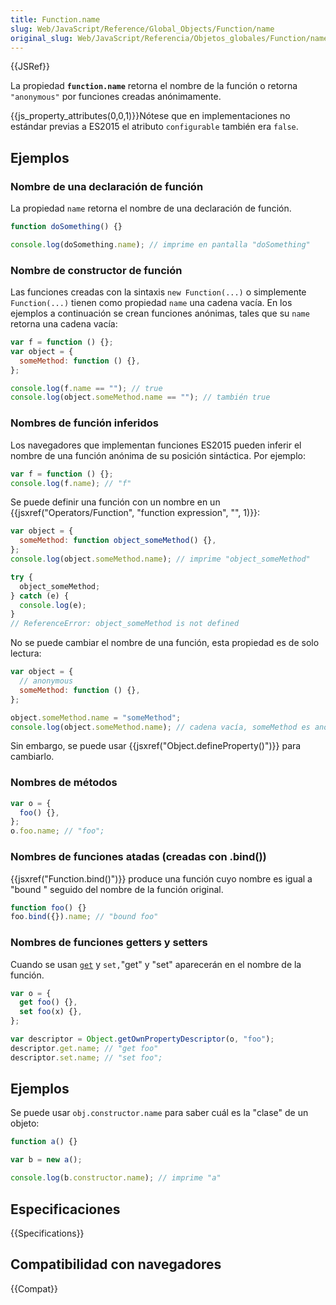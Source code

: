 ```yaml
---
title: Function.name
slug: Web/JavaScript/Reference/Global_Objects/Function/name
original_slug: Web/JavaScript/Referencia/Objetos_globales/Function/name
---
```


{{JSRef}}

La propiedad **`function.name`** retorna el nombre de la función o retorna `"anonymous"` por funciones creadas anónimamente.

{{js_property_attributes(0,0,1)}}Nótese que en implementaciones no estándar previas a ES2015 el atributo `configurable` también era `false`.

## Ejemplos

### Nombre de una declaración de función

La propiedad `name` retorna el nombre de una declaración de función.

```js
function doSomething() {}

console.log(doSomething.name); // imprime en pantalla "doSomething"
```

### Nombre de constructor de función

Las funciones creadas con la sintaxis `new Function(...)` o simplemente `Function(...)` tienen como propiedad `name` una cadena vacía. En los ejemplos a continuación se crean funciones anónimas, tales que su `name` retorna una cadena vacía:

```js
var f = function () {};
var object = {
  someMethod: function () {},
};

console.log(f.name == ""); // true
console.log(object.someMethod.name == ""); // también true
```

### Nombres de función inferidos

Los navegadores que implementan funciones ES2015 pueden inferir el nombre de una función anónima de su posición sintáctica. Por ejemplo:

```js
var f = function () {};
console.log(f.name); // "f"
```

Se puede definir una función con un nombre en un {{jsxref("Operators/Function", "function expression", "", 1)}}:

```js
var object = {
  someMethod: function object_someMethod() {},
};
console.log(object.someMethod.name); // imprime "object_someMethod"

try {
  object_someMethod;
} catch (e) {
  console.log(e);
}
// ReferenceError: object_someMethod is not defined
```

No se puede cambiar el nombre de una función, esta propiedad es de solo lectura:

```js
var object = {
  // anonymous
  someMethod: function () {},
};

object.someMethod.name = "someMethod";
console.log(object.someMethod.name); // cadena vacía, someMethod es anónimo
```

Sin embargo, se puede usar {{jsxref("Object.defineProperty()")}} para cambiarlo.

### Nombres de métodos

```js
var o = {
  foo() {},
};
o.foo.name; // "foo";
```

### Nombres de funciones atadas (creadas con .bind())

{{jsxref("Function.bind()")}} produce una función cuyo nombre es igual a "bound " seguido del nombre de la función original.

```js
function foo() {}
foo.bind({}).name; // "bound foo"
```

### Nombres de funciones getters y setters

Cuando se usan [`get`](/es/docs/Web/JavaScript/Reference/Functions/get) y `set,`"get" y "set" aparecerán en el nombre de la función.

```js
var o = {
  get foo() {},
  set foo(x) {},
};

var descriptor = Object.getOwnPropertyDescriptor(o, "foo");
descriptor.get.name; // "get foo"
descriptor.set.name; // "set foo";
```

## Ejemplos

Se puede usar `obj.constructor.name` para saber cuál es la "clase" de un objeto:

```js
function a() {}

var b = new a();

console.log(b.constructor.name); // imprime "a"
```

## Especificaciones

{{Specifications}}

## Compatibilidad con navegadores

{{Compat}}
